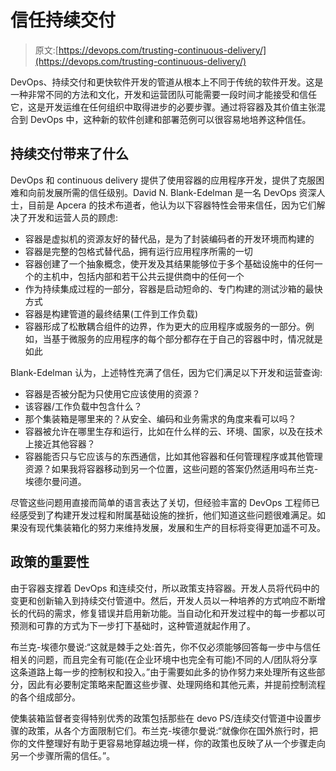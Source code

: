 # 信任持续交付

> 原文:[https://devops.com/trusting-continuous-delivery/](https://devops.com/trusting-continuous-delivery/)

DevOps、持续交付和更快软件开发的管道从根本上不同于传统的软件开发。这是一种非常不同的方法和文化，开发和运营团队可能需要一段时间才能接受和信任它，这是开发运维在任何组织中取得进步的必要步骤。通过将容器及其价值主张混合到 DevOps 中，这种新的软件创建和部署范例可以很容易地培养这种信任。

## 持续交付带来了什么

DevOps 和 continuous delivery 提供了使用容器的应用程序开发，提供了克服困难和向前发展所需的信任级别。David N. Blank-Edelman 是一名 DevOps 资深人士，目前是 Apcera 的技术布道者，他认为以下容器特性会带来信任，因为它们解决了开发和运营人员的顾虑:

*   容器是虚拟机的资源友好的替代品，是为了封装编码者的开发环境而构建的
*   容器是完整的包格式替代品，拥有运行应用程序所需的一切
*   容器创建了一个抽象概念，使开发及其结果能够位于多个基础设施中的任何一个的主机中，包括内部和若干公共云提供商中的任何一个
*   作为持续集成过程的一部分，容器是启动短命的、专门构建的测试沙箱的最快方式
*   容器是构建管道的最终结果(工件到工作负载)
*   容器形成了松散耦合组件的边界，作为更大的应用程序或服务的一部分。例如，当基于微服务的应用程序的每个部分都存在于自己的容器中时，情况就是如此

Blank-Edelman 认为，上述特性充满了信任，因为它们满足以下开发和运营查询:

*   容器是否被分配为只使用它应该使用的资源？
*   该容器/工作负载中包含什么？
*   那个集装箱是哪里来的？从安全、编码和业务需求的角度来看可以吗？
*   容器被允许在哪里生存和运行，比如在什么样的云、环境、国家，以及在技术上接近其他容器？
*   容器能否只与它应该与的东西通信，比如其他容器和任何管理程序或其他管理资源？如果我将容器移动到另一个位置，这些问题的答案仍然适用吗布兰克-埃德尔曼问道。

尽管这些问题用直接而简单的语言表达了关切，但经验丰富的 DevOps 工程师已经感受到了构建开发过程和附属基础设施的挫折，他们知道这些问题很难满足。如果没有现代集装箱化的努力来维持发展，发展和生产的目标将变得更加遥不可及。

## 政策的重要性

由于容器支撑着 DevOps 和连续交付，所以政策支持容器。开发人员将代码中的变更和创新输入到持续交付管道中。然后，开发人员以一种培养的方式响应不断增长的代码的需求，修复错误并启用新功能。当自动化和开发过程中的每一步都以可预测和可靠的方式为下一步打下基础时，这种管道就起作用了。

布兰克-埃德尔曼说:“这就是棘手之处:首先，你不仅必须能够回答每一步中与信任相关的问题，而且完全有可能(在企业环境中也完全有可能)不同的人/团队将分享这条道路上每一步的控制权和投入。”由于需要如此多的协作努力来处理所有这些部分，因此有必要制定策略来配置这些步骤、处理网络和其他元素，并提前控制流程的各个组成部分。

使集装箱监督者变得特别优秀的政策包括那些在 devo PS/连续交付管道中设置步骤的政策，从各个方面限制它们。布兰克-埃德尔曼说:“就像你在国外旅行时，把你的文件整理好有助于更容易地穿越边境一样，你的政策也反映了从一个步骤走向另一个步骤所需的信任。”。